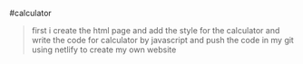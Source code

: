 #calculator
>first i create the html page and add the style for the calculator and write the code for calculator by javascript
>and push the code in my git
>using netlify to create my own website